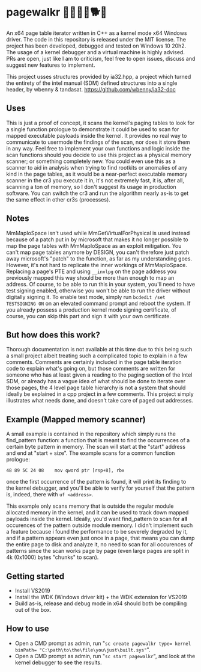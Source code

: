 # pagewalkr 🚶‍♀️🚶‍♂️🐕🐩
An x64 page table iterator written in C++ as a kernel mode x64 Windows driver. The code in this repository is released under the MIT license. The project has been developed, debugged and tested on Windows 10 20h2. The usage of a kernel debugger and a virtual machine is highly advised. PRs are open, just like I am to criticism, feel free to open issues, discuss and suggest new features to implement.

This project usses structures provided by ia32.hpp, a project which turned the entirety of the intel manual (SDM) defined structures into a single header, by wbenny & tandasat. https://github.com/wbenny/ia32-doc

## Uses
This is just a proof of concept, it scans the kernel's paging tables to look for a single function prologue to demonstrate it could be used to scan for mapped executable payloads inside the kernel. It provides no real way to communicate to usermode the findings of the scan, nor does it store them in any way. Feel free to implement your own functions and logic inside the scan functions should you decide to use this project as a physical memory scanner; or something completely new. You could even use this as a scanner to aid in analysis when trying to find rootkits or anomalies of any kind in the page tables, as it would be a near-perfect executable memory scanner in the cr3 you execute it in, it's not extremely fast, it is, after all, scanning a ton of memory, so I don't suggest its usage in production software. You can switch the cr3 and run the algorithm nearly as-is to get the same effect in other cr3s (processes).

## Notes
MmMapIoSpace isn't used while MmGetVirtualForPhysical is used instead because of a patch put in by microsoft that makes it no longer possible to map the page tables with MmMapIoSpace as an exploit mitigation. You can't map page tables anymore by DESIGN, you can't therefore just patch away microsoft's "patch" to the function, as far as my understanding goes. However, it's not hard to replicate the inner workings of MmMapIoSpace. Replacing a page's PTE and using ``__invlpg`` on the page address you previously mapped this way should be more than enough to map an address. Of course, to be able to run this in your system, you'll need to have test signing enabled, otherwise you won't be able to run the driver without digitally signing it. To enable test mode, simply run ``bcdedit /set TESTSIGNING ON`` on an elevated command prompt and reboot the system. If you already possess a production kernel mode signing certificate, of course, you can skip this part and sign it with your own certificate.

## But how does this work?
Thorough documentation is not available at this time due to this being such a small project albeit treating such a complicated topic to explain in a few comments. Comments are certainly included in the page table iteration code to explain what's going on, but those comments are written for someone who has at least given a reading to the paging section of the Intel SDM, or already has a vague idea of what should be done to iterate over those pages, the 4 level page table hierarchy is not a system that should ideally be explained in a cpp project in a few comments. This project simply illustrates what needs done, and doesn't take care of paged out addresses.

## Example (Mapped memory scanner)
A small example is contained in the repository which simply runs the find_pattern function: a function that is meant to find the occurrences of a certain byte pattern in memory. The scan will start at the "start" address and end at "start + size". The example scans for a common function prologue:

``48 89 5C 24 08    mov qword ptr [rsp+8], rbx``

once the first occurrence of the pattern is found, it will print its finding to the kernel debugger, and you'll be able to verify for yourself that the pattern is, indeed, there with ``uf <address>``.

This example only scans memory that is outside the regular module allocated memory in the kernel, and it can be used to track down mapped payloads inside the kernel. Ideally, you'd want find_pattern to scan for **all** occurences of the pattern outside module memory. I didn't implement such a feature because i found the performance to be severely degraded by it, and if a pattern appears even just once in a page, that means you can dump the entire page to disk and analyze it, no need to scan for all occurences of patterns since the scan works page by page (even large pages are split in 4k (0x1000) bytes "chunks" to scan).

## Getting started
- Install VS2019
- Install the WDK (Windows driver kit) + the WDK extension for VS2019
- Build as-is, release and debug mode in x64 should both be compiling out of the box.

## How to use
- Open a CMD prompt as admin, run "``sc create pagewalkr type= kernel binPath= "C:\path\to\the\file\you\just\built.sys"``".
- Open a CMD prompt as admin, run "``sc start pagewalkr``", and look at the kernel debugger to see the results.
